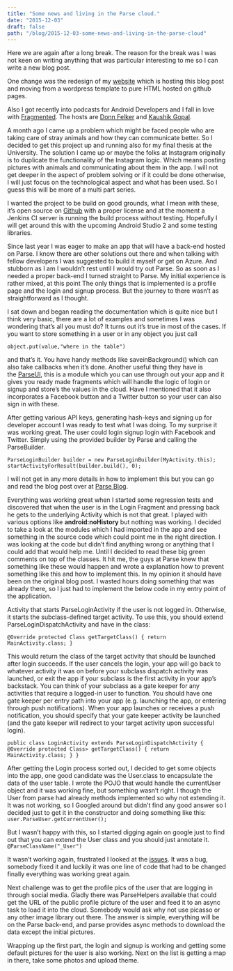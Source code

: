 ```yaml
---
title: "Some news and living in the Parse cloud."
date: "2015-12-03"
draft: false
path: "/blog/2015-12-03-some-news-and-living-in-the-parse-cloud"
---
```


Here we are again after a long break. The reason for the break was I was not keen on writing anything that was particular interesting to me so I can write a new blog post.

One change was the redesign of my [website](http://renegens.com) which is hosting this blog post and moving from a wordpress template to pure HTML hosted on github pages.

Also I got recently into podcasts for Android Developers and I fall in love with [Fragmented](http://www.fragmentedpodcast.com). The hosts are [Donn Felker](http://www.donnfelker.com/about/) and [Kaushik Gopal](http://kaush.co/).

A month ago I came up a problem which might be faced people who are taking care of stray animals and how they can communicate better. So I decided to get this project up and running also for my final thesis at the University. The solution I came up or maybe the folks at Instagram originally is to duplicate the functionality of the Instagram logic. Which means posting pictures with animals and communicating about them in the app. I will not get deeper in the aspect of problem solving or if it could be done otherwise, I will just focus on the technological aspect and what has been used. So I guess this will be more of a multi part series.

I wanted the project to be build on good grounds, what I mean with these, it’s open source on [Github](http://www.github.com/renegens/stray-animals) with a proper license and at the moment a Jenkins CI server is running the build process without testing. Hopefully I will get around this with the upcoming Android Studio 2 and some testing libraries.

Since last year I was eager to make an app that will have a back-end hosted on Parse. I know there are other solutions out there and when talking with fellow developers I was suggested to build it myself or get on Azure. And stubborn as I am I wouldn’t rest until I would try out Parse. So as soon as I needed a proper back-end I turned straight to Parse. My initial experience is rather mixed, at this point The only things that is implemented is a profile page and the login and signup process. But the journey to there wasn’t as straightforward as I thought.

I sat down and began reading the documentation which is quite nice but I think very basic, there are a lot of examples and sometimes I was wondering that’s all you must do? It turns out it’s true in most of the cases. If you want to store something in a user or in any object you just call

`object.put(value,"where in the table")`

and that’s it. You have handy methods like saveinBackground() which can also take callbacks when it’s done. Another useful thing they have is the [ParseUI](https://github.com/ParsePlatform/ParseUI-Android), this is a module which you can use through out your app and it gives you ready made fragments which will handle the logic of login or signup and store’s the values in the cloud. Have I mentioned that it also incorporates a Facebook button and a Twitter button so your user can also sign in with these.

After getting various API keys, generating hash-keys and signing up for developer account I was ready to test what I was doing. To my surprise it was working great. The user could login signup login with Facebook and Twitter. Simply using the provided builder by Parse and calling the ParseBuilder.

`ParseLoginBuilder builder = new ParseLoginBuilder(MyActivity.this); startActivityForResult(builder.build(), 0);`

I will not get in any more details in how to implement this but you can go and read the blog post over at [Parse Blog](http://blog.parse.com/learn/engineering/login-love-for-your-android-app/).

Everything was working great when I started some regression tests and discovered that when the user is in the Login Fragment and pressing back he gets to the underlying Activity which is not that great. I played with various options like **android:noHistory** but nothing was working. I decided to take a look at the modules which I had imported in the app and see something in the source code which could point me in the right direction. I was looking at the code but didn’t find anything wrong or anything that I could add that would help me. Until I decided to read these big green comments on top of the classes. It hit me, the guys at Parse knew that something like these would happen and wrote a explanation how to prevent something like this and how to implement this. In my opinion it should have been on the original blog post. I wasted hours doing something that was already there, so I just had to implement the below code in my entry point of the application.

Activity that starts ParseLoginActivity if the user is not logged in. Otherwise, it starts the subclass-defined target activity. To use this, you should extend ParseLoginDispatchActivity and have in the class:

`@Override protected Class getTargetClass() { return MainActivity.class; }`

This would return the class of the target activity that should be launched after login succeeds. If the user cancels the login, your app will go back to whatever activity it was on before your subclass dispatch activity was launched, or exit the app if your subclass is the first activity in your app’s backstack. You can think of your subclass as a gate keeper for any activities that require a logged-in user to function. You should have one gate keeper per entry path into your app (e.g. launching the app, or entering through push notifications). When your app launches or receives a push notification, you should specify that your gate keeper activity be launched (and the gate keeper will redirect to your target activity upon successful login).

`public class LoginActivity extends ParseLoginDispatchActivity { @Override protected Class> getTargetClass() { return MainActivity.class; } }`

After getting the Login process sorted out, I decided to get some objects into the app, one good candidate was the User.class to encapsulate the data of the user table. I wrote the POJO that would handle the currentUser object and it was working fine, but something wasn’t right. I though the User from parse had already methods implemented so why not extending it. It was not working, so I Googled around but didn’t find any good answer so I decided just to get it in the constructor and doing something like this: `user.ParseUser.getCurrentUser();`

But I wasn’t happy with this, so I started digging again on google just to find out that you can extend the User class and you should just annotate it. `@ParseClassName("_User")`

It wasn’t working again, frustrated I looked at the [issues](https://github.com/ParsePlatform/ParseUI-Android/pull/89). It was a bug, somebody fixed it and luckily it was one line of code that had to be changed finally everything was working great again.

Next challenge was to get the profile pics of the user that are logging in through social media. Gladly there was ParseHelpers available that could get the URL of the public profile picture of the user and feed it to an async task to load it into the cloud. Somebody would ask why not use picasso or any other image library out there. The answer is simple, everything will be on the Parse back-end, and parse provides async methods to download the data except the initial pictures.

Wrapping up the first part, the login and signup is working and getting some default pictures for the user is also working. Next on the list is getting a map in there, take some photos and upload theme.
